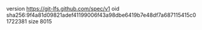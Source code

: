 version https://git-lfs.github.com/spec/v1
oid sha256:9f4a81d09821adef41199006f43a98dbe6419b7e48df7a687115415c01722381
size 8015
